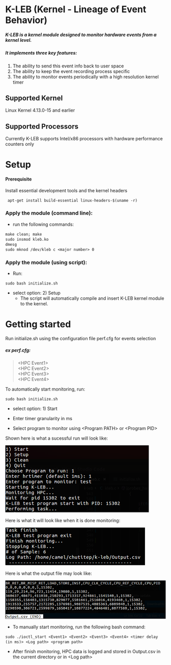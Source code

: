 # K-LEB (Kernel - Lineage of Event Behavior)
##### K-LEB is a kernel module designed to monitor hardware events from a kernel level. 

##### It implements three key features:

1. The ability to send this event info back to user space
2. The ability to keep the event recording process specific
3. The ability to monitor events periodically with a high resolution kernel timer

## Supported Kernel
Linux Kernel 4.13.0-15 and earlier

## Supported Processors
Currently K-LEB supports Intel/x86 processors with hardware performance counters only

# Setup

#### Prerequisite 
Install essential development tools and the kernel headers 
```
 apt-get install build-essential linux-headers-$(uname -r)
```

### Apply the module (command line):

- run the following commands:
```
make clean; make
sudo insmod kleb.ko
dmesg
sudo mknod /dev/kleb c <major number> 0
```

### Apply the module (using script):
-  Run: 
```
sudo bash initialize.sh
```
- select option: 2) Setup
    - The script will automatically compile and insert K-LEB kernel module to the kernel.
    
# Getting started
Run initialize.sh using the configuration file perf.cfg for events selection

##### ex perf.cfg:

> \<HPC Event1\> <br>
\<HPC Event2\> <br>
\<HPC Event3\> <br>
\<HPC Event4\> <br>
	
To automatically start monitoring, run:
```
sudo bash initialize.sh
```
- select option: 1) Start

- Enter timer granularity in ms

- Select program to monitor using \<Program PATH\> or \<Program PID\>

Shown here is what a sucessful run will look like:

![](Images/Runstart.png)

Here is what it will look like when it is done monitoring:

![](Images/StopMonitoring.png)

Here is what the output file may look like:

![](Images/output.png)
		
- To manually start monitoring, run the following bash command:
```
sudo ./ioctl_start <Event1> <Event2> <Event3> <Event4> <timer delay (in ms)> <Log path> <program path>
```

- After finish monitoring, HPC data is logged and stored in Output.csv in the current directory or in \<Log path\>


